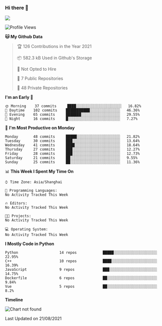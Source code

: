 ### Hi there 👋

<!--
**worsecoder/worsecoder** is a ✨ _special_ ✨ repository because its `README.md` (this file) appears on your GitHub profile.

Here are some ideas to get you started:

- 🔭 I’m currently working on ...
- 🌱 I’m currently learning ...
- 👯 I’m looking to collaborate on ...
- 🤔 I’m looking for help with ...
- 💬 Ask me about ...
- 📫 How to reach me: ...
- 😄 Pronouns: ...
- ⚡ Fun fact: ...
-->

![](https://github-readme-stats.vercel.app/api?username=worsecoder&theme=dark)

<!--START_SECTION:waka-->
![Profile Views](http://img.shields.io/badge/Profile%20Views-0-blue)

**🐱 My Github Data** 

> 🏆 126 Contributions in the Year 2021
 > 
> 📦 582.3 kB Used in Github's Storage 
 > 
> 🚫 Not Opted to Hire
 > 
> 📜 7 Public Repositories 
 > 
> 🔑 48 Private Repositories  
 > 
**I'm an Early 🐤** 

```text
🌞 Morning    37 commits     ████░░░░░░░░░░░░░░░░░░░░░   16.82% 
🌆 Daytime    102 commits    ███████████░░░░░░░░░░░░░░   46.36% 
🌃 Evening    65 commits     ███████░░░░░░░░░░░░░░░░░░   29.55% 
🌙 Night      16 commits     █░░░░░░░░░░░░░░░░░░░░░░░░   7.27%

```
📅 **I'm Most Productive on Monday** 

```text
Monday       48 commits     █████░░░░░░░░░░░░░░░░░░░░   21.82% 
Tuesday      30 commits     ███░░░░░░░░░░░░░░░░░░░░░░   13.64% 
Wednesday    41 commits     ████░░░░░░░░░░░░░░░░░░░░░   18.64% 
Thursday     27 commits     ███░░░░░░░░░░░░░░░░░░░░░░   12.27% 
Friday       28 commits     ███░░░░░░░░░░░░░░░░░░░░░░   12.73% 
Saturday     21 commits     ██░░░░░░░░░░░░░░░░░░░░░░░   9.55% 
Sunday       25 commits     ██░░░░░░░░░░░░░░░░░░░░░░░   11.36%

```


📊 **This Week I Spent My Time On** 

```text
⌚︎ Time Zone: Asia/Shanghai

💬 Programming Languages: 
No Activity Tracked This Week

🔥 Editors: 
No Activity Tracked This Week

🐱‍💻 Projects: 
No Activity Tracked This Week

💻 Operating System: 
No Activity Tracked This Week

```

**I Mostly Code in Python** 

```text
Python                   14 repos            █████░░░░░░░░░░░░░░░░░░░░   22.95% 
C++                      10 repos            ████░░░░░░░░░░░░░░░░░░░░░   16.39% 
JavaScript               9 repos             ███░░░░░░░░░░░░░░░░░░░░░░   14.75% 
Dockerfile               6 repos             ██░░░░░░░░░░░░░░░░░░░░░░░   9.84% 
Vue                      5 repos             ██░░░░░░░░░░░░░░░░░░░░░░░   8.2%

```


**Timeline**

![Chart not found](https://raw.githubusercontent.com/worsecoder/worsecoder/main/charts/bar_graph.png) 


 Last Updated on 21/08/2021
<!--END_SECTION:waka-->
